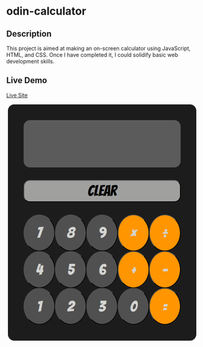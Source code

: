 # odin-calculator

## Description

This project is aimed at making an on-screen calculator using JavaScript, HTML, and CSS. Once I have completed it, I could solidify basic web development skills.

## Live Demo

[Live Site](https://lamwahhinharold.github.io/odin-calculator/)

![Screenshot](./images/screenshot.png)
